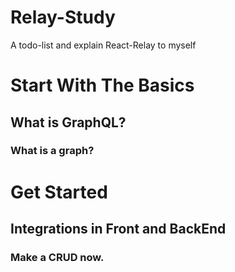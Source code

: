 # Relay-Study
A todo-list and explain React-Relay to myself

# Start With The Basics
##  What is GraphQL?
### What is a graph?

# Get Started
## Integrations in Front and BackEnd
### Make a CRUD now.
